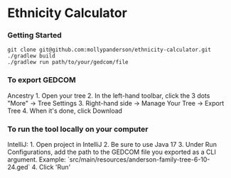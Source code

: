 # Ethnicity Calculator

### Getting Started
```
git clone git@github.com:mollypanderson/ethnicity-calculator.git
./gradlew build
./gradlew run path/to/your/gedcom/file
```

<h3>To export GEDCOM</h3>
Ancestry
1. Open your tree
2. In the left-hand toolbar, click the 3 dots "More" -> Tree Settings
3. Right-hand side -> Manage Your Tree -> Export Tree
4. When it's done, click Download

<h3>To run the tool locally on your computer</h3>
IntelliJ:
1. Open project in IntelliJ
2. Be sure to use Java 17
3. Under Run Configurations, add the path to the GEDCOM file you exported as a CLI argument. Example: `src/main/resources/anderson-family-tree-6-10-24.ged`
4. Click 'Run'

